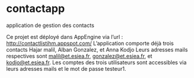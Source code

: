contactapp
==========

application de gestion des contacts


Ce projet est déployé dans AppEngine via l’url : http://contactlistihm.appspot.com/
L’application comporte déjà trois contacts Hajar malil, Alban Gonzalez, et Anna Kodjo
Leurs adresses mails respectives sont malil@et.esiea.fr, gonzalez@et.esiea.fr, et kodjo@et.esiea.fr.
Les comptes des trois utilisateurs sont accessibles via leurs adresses mails et le mot de passe testeur1.
